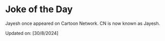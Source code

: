 # Joke of the Day

<!-- #joke -->
Jayesh once appeared on Cartoon Network. CN is now known as Jayesh.

Updated on: [30/8/2024]
<!-- #jokeEnd -->